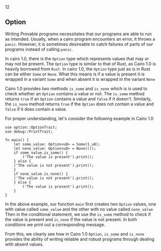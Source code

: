 12
## Option
Writing Provable programs necessitates that our programs are able to run as intended. Usually, when a cairo program encounters an error, it throws a `panic`. However, it is sometimes desireable to catch failures of parts of our programs instead of calling `panic`. 

In cairo 1.0, there is the `Option` type which represents values that may or may not be present. The `Option` type is similar to that of Rust, as Cairo 1.0 is heavily borrowed from `Rust`. In cairo 1.0, the `Option` type just as is in Rust can be either `Some` or `None`. What this means is if a value is present it is wrapped in a variant `Some` and when absent it is wrapped in the variant `None`

Cairo 1.0 provides two methods `is_some` and `is_none` which is is used to check whether an `Option` contains a value or not. The `is_some` method returns `true` if an `Option` contains a value and `false` if it doesn't. Similarly, the `is_none` method returns `true` if the `Option` does not contain a value and `false` if it does contain a value. 

For proper understanding, let's consider the following example in Cairo 1.0
```
use option::OptionTrait;
use debug::PrintTrait;

fn main() {
    let some_value: Option<u8> = Some(1_u8);
    let none_value: Option<u8> = None(());
    if some_value.is_some() {
        ('The value is present').print();
    } else {
    ('The value is not present').print();
    }
    if none_value.is_none() {
    ('The value is not present').print();
    } else {
        ('The value is present').print();
    }
}
```
In the above example, our function `main` first creates two `Option` values, one with value called `some_value` and the other with no value called `none_value`
Then in the conditional statement, we use the `is_some` method to check if the value is present and `is_none` if the value is not present. In both conditions we print out a corresponding message. 

From this, we clearly see how in Cairo 1.0 `Option`, `is_some` and `is_none` provides the ability of writing reliable and robust programs through dealing with absent values. 